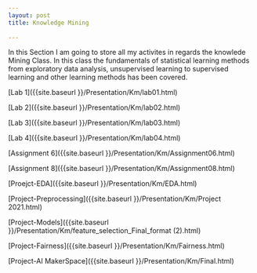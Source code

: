 ```yaml
---
layout: post
title: Knowledge Mining
 
---
```

In this Section I am going to store all my activites in regards the knowlede Mining Class. In this class the fundamentals of statistical learning methods from exploratory data analysis, unsupervised learning to supervised learning and other learning methods has been covered.


[Lab 1]({{site.baseurl }}/Presentation/Km/lab01.html)


[Lab 2]({{site.baseurl }}/Presentation/Km/lab02.html)


[Lab 3]({{site.baseurl }}/Presentation/Km/lab03.html)


[Lab 4]({{site.baseurl }}/Presentation/Km/lab04.html)


[Assignment 6]({{site.baseurl }}/Presentation/Km/Assignment06.html)


[Assignment 8]({{site.baseurl }}/Presentation/Km/Assignment08.html)


[Proejct-EDA]({{site.baseurl }}/Presentation/Km/EDA.html)


[Project-Preprocessing]({{site.baseurl }}/Presentation/Km/Project 2021.html)


[Project-Models]({{site.baseurl }}/Presentation/Km/feature_selection_Final_format (2).html)


[Project-Fairness]({{site.baseurl }}/Presentation/Km/Fairness.html)


[Project-AI MakerSpace]({{site.baseurl }}/Presentation/Km/Final.html)







